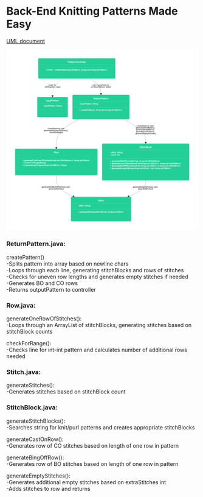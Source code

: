 # Back-End Knitting Patterns Made Easy

<a href="https://github.com/emilysaeli/back-end-knitting-patterns/blob/main/kpme/assets/UML.png">UML document</a>

![UML document](https://github.com/emilysaeli/back-end-knitting-patterns/blob/main/kpme/assets/UML.png "UML Document")


### ReturnPattern.java:  
createPattern()  
  -Splits pattern into array based on newline chars  
  -Loops through each line, generating stitchBlocks and rows of stitches  
  -Checks for uneven row lengths and generates empty stitches if needed  
  -Generates BO and CO rows  
  -Returns outputPattern to controller  

### Row.java:  
generateOneRowOfStitches():  
  -Loops through an ArrayList of stitchBlocks, generating stitches based on stitchBlock counts 
  
checkForRange():  
  -Checks line for int-int pattern and calculates number of additional rows needed  

### Stitch.java:  
generateStitches():  
  -Generates stitches based on stitchBlock count  

### StitchBlock.java:  
generateStitchBlocks():  
  -Searches string for knit/purl patterns and creates appropriate stitchBlocks   
  
generateCastOnRow():  
  -Generates row of CO stitches based on length of one row in pattern  
  
generateBingOffRow():  
  -Generates row of BO stitches based on length of one row in pattern  
  
generateEmptyStitches():  
  -Generates additional empty stitches based on extraStitches int  
  -Adds stitches to row and returns  

